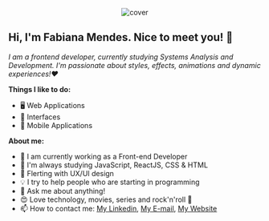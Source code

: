 <p align="center"><img src="https://media-exp1.licdn.com/dms/image/C4D16AQEQJyea2BllIA/profile-displaybackgroundimage-shrink_200_800/0/1617214082126?e=1626307200&v=beta&t=ddfR8B3PcJc2qkqb6J5mj07AFly_KWCOrt3dCOCawSE" alt="cover" title="Fabi Mendes" border="0"></p>

## Hi, I'm Fabiana Mendes. Nice to meet you! 👋

*I am a frontend developer, currently studying Systems Analysis and Development. I'm passionate about styles, effects, animations and dynamic experiences!❤️* 



**Things I like to do:**

- 🖥 Web Applications
- 🎨 Interfaces
- 📱 Mobile Applications


**About me:**

- 🔭 I am currently working as a Front-end Developer
- 🌱 I'm always studying JavaScript, ReactJS, CSS & HTML 
- :heartbeat: Flerting with UX/UI design
- 💡 I try to help people who are starting in programming
- 💬 Ask me about anything!
- :heart_eyes: Love technology, movies, series and rock'n'roll :metal:
- 📫 How to contact me: [My Linkedin](https://www.linkedin.com/in/fabianamoreiramendes), [My E-mail](fabimendes.dev@gmail.com), [My Website](https://fabianamendes.netlify.app/)
